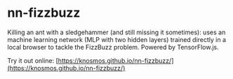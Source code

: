 # nn-fizzbuzz
Killing an ant with a sledgehammer (and still missing it sometimes): uses an machine learning network (MLP with two hidden layers) trained directly in a local browser to tackle the FizzBuzz problem. Powered by TensorFlow.js.

Try it out online: [https://knosmos.github.io/nn-fizzbuzz/](https://knosmos.github.io/nn-fizzbuzz/)